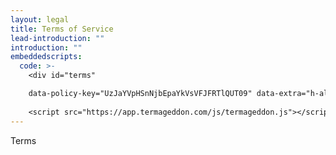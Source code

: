 ```yaml
---
layout: legal
title: Terms of Service
lead-introduction: ""
introduction: ""
embeddedscripts:
  code: >-
    <div id="terms"  

    data-policy-key="UzJaYVpHSnNjbEpaYkVsVFJFRTlQUT09" data-extra="h-align=left&h-depth=3&no-title=true&table-style=accordion"></div>
    
    <script src="https://app.termageddon.com/js/termageddon.js"></script>
---
```

Terms